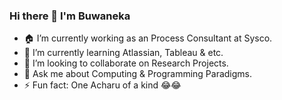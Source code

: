 ### Hi there 👋 I'm Buwaneka 

- 🏠 I’m currently working as an Process Consultant at Sysco.
- 🌱 I’m currently learning Atlassian, Tableau & etc.
- 👯 I’m looking to collaborate on Research Projects.
- 💬 Ask me about Computing & Programming Paradigms.
- ⚡ Fun fact: One Acharu of a kind 😂😂
